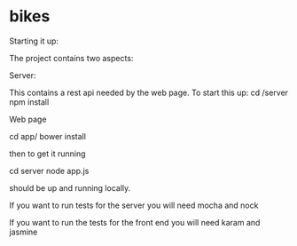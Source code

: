 # bikes
Starting it up:

The project contains two aspects:

Server:

This contains a rest api needed by the web page. To start this up:
cd /server
npm install

Web page 

cd app/
bower install

then to get it running

cd server
node app.js

should be up and running locally.

If you want to run tests for the server you will need mocha and nock

If you want to run the tests for the front end you will need karam and jasmine 

